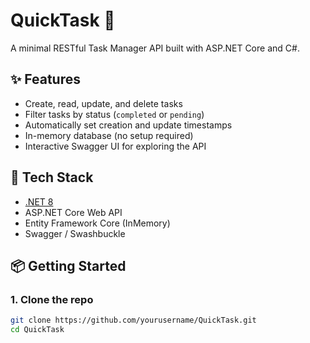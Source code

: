 # QuickTask 📝

A minimal RESTful Task Manager API built with ASP.NET Core and C#.

## ✨ Features

- Create, read, update, and delete tasks
- Filter tasks by status (`completed` or `pending`)
- Automatically set creation and update timestamps
- In-memory database (no setup required)
- Interactive Swagger UI for exploring the API

## 🧰 Tech Stack

- [.NET 8](https://dotnet.microsoft.com/en-us/)
- ASP.NET Core Web API
- Entity Framework Core (InMemory)
- Swagger / Swashbuckle

## 📦 Getting Started

### 1. Clone the repo

```bash
git clone https://github.com/yourusername/QuickTask.git
cd QuickTask
